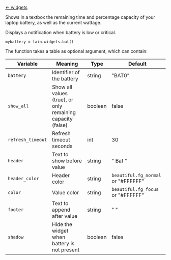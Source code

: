 [<- widgets](https://github.com/copycat-killer/lain/wiki/Widgets)

Shows in a textbox the remaining time and percentage capacity of your laptop battery, as well as
the current wattage.

Displays a notification when battery is low or critical.

	mybattery = lain.widgets.bat()

The function takes a table as optional argument, which can contain:

Variable | Meaning | Type | Default
--- | --- | --- | ---
`battery` | Identifier of the battery | string | "BAT0"
`show_all` | Show all values (true), or only remaining capacity (false) | boolean | false
`refresh_timeout` | Refresh timeout seconds | int | 30
`header` | Text to show before value | string | " Bat "
`header_color` | Header color | string | `beautiful.fg_normal` or "#FFFFFF"
`color` | Value color | string | `beautiful.fg_focus` or "#FFFFFF"
`footer` | Text to append after value | string | " "
`shadow` | Hide the widget when battery is not present | boolean | false